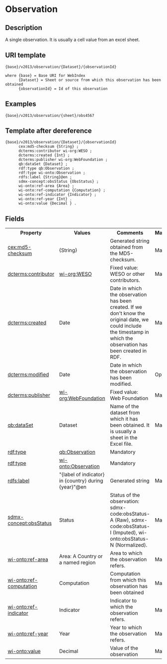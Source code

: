 # Observation

## Description

A single observation. It is usually a cell value from an excel sheet. 

## URI template

```
{base}/v2013/observation/{Dataset}/{observationId}

where {base} = Base URI for WebIndex
      {Dataset} = Sheet or source from which this observation has been obtained
	  {observationId} = Id of this observation
```

## Examples

```
{base}/v2013/observation/{sheet}/obs4567
```
## Template after dereference

```template
{base}/v2013/observation/{Dataset}/{observationId}
      cex:md5-checksum {String} ;
      dcterms:contributor wi-org:WESO ;
      dcterms:created {Int} ;
      dcterms:publisher wi-org:WebFoundation ;
      qb:dataSet {Dataset} ;
      rdf:type qb:Observation ;
      rdf:type wi-onto:Observation ;
      rdfs:label {String}@en ;
      sdmx-concept:obsStatus {ObsStatus} ;
      wi-onto:ref-area {Area} ;
      wi-onto:ref-computation {Computation} ;
      wi-onto:ref-indicator {Indicator} ;
      wi-onto:ref-year {Int} .
	  wi-onto:value {Decimal } .
```

## Fields

<table>
<tr>
<th>Property</th>
<th>Values</th>
<th>Comments</th>
<th>Mandatory/Optional</th>
</tr>

<tr>
<td>
<a href="http://purl.org/weso/ontology/computex#md5-checksum">cex:md5-checksum</a>
</td>
<td>
{String}
</td>
<td>
Generated string obtained from the MD5-checksum.
</td>
<td>
Mandatory
</td>
</tr>

<tr>
<td>
<a href="http://purl.org/dc/terms/contributor">dcterms:contributor</a>
</td>
<td>
<a href="http://data.webfoundation.org/webindex/organization/WESO">wi-org:WESO</a>
</td>
<td>
Fixed value: WESO or other contributors. 
</td>
<td>
Mandatory
</td>
</tr>

<tr>
<td>
<a href="http://purl.org/dc/terms/created">dcterms:created</a>
</td>
<td>
Date
</td>
<td>
Date in which the observation has been created. 
If we don't know the original date, we could 
 include the timestamp in which the observation has been created in RDF.
</td>
<td>
Mandatory
</td>
</tr>

<tr>
<td>
<a href="http://purl.org/dc/terms/modified">dcterms:modified</a>
</td>
<td>
Date
</td>
<td>
Date in which the observation has been modified. 
</td>
<td>
Optional
</td>
<td>
Mandatory
</td>
</tr>

<tr>
<td>
<a href="http://purl.org/dc/terms/publisher">dcterms:publisher</a>
</td>
<td>
<a href="http://data.webfoundation.org/webindex/organization/WebFoundation">wi-org:WebFoundation</a>
</td>
<td>
Fixed value: Web Foundation
</td>
<td>
Mandatory
</td>
</tr>

<tr>
<td>
<a href="http://purl.org/linked-data/cube#dataSet>">qb:dataSet</a>
</td>
<td>
Dataset
</td>
<td>
Name of the dataset from which it has been obtained. It is usually a sheet in the Excel file.
</td>
<td>
Mandatory
</td>
</tr>

<tr>
<td>
<a href="http://www.w3.org/1999/02/22-rdf-syntax-ns#type">rdf:type</a>
</td>
<td>
<a href="http://purl.org/linked-data/cube#Observation">qb:Observation</a>
</td>
<td>
Mandatory
</td>
</tr>

<tr>
<td>
<a href="http://www.w3.org/1999/02/22-rdf-syntax-ns#type">rdf:type</a>
</td>
<td>
<a href="http://data.webfoundation.org/webindex/ontology/">wi-onto:Observation</a>
</td>
<td>
Mandatory
</td>
</tr>

<tr>
<td>
<a href="http://www.w3.org/2000/01/rdf-schema#label">rdfs:label</a>
</td>
<td>
"{label of indicator} in {country} during {year}"@en
</td>
<td>
Generated string
</td>
<td>
Mandatory
</td>
</tr>

<tr>
<td>
<a href="http://purl.org/linked-data/sdmx/2009/concept#obsStatus">sdmx-concept:obsStatus</a>
</td>
<td>
Status
</td>
<td>
Status of the observation: 
  sdmx-code:obsStatus-A (Raw), 
  sdmx-code:obsStatus-I (Imputed), 
  wi-onto:obsStatus-N (Normalized). 
</td>
<td>
Mandatory
</td>
</tr>

<tr>
<td>
<a href="http://data.webfoundation.org/webindex/ontology/ref-area">wi-onto:ref-area</a>
</td>
<td>
Area: A Country or a named region
</td>
<td>
Area to which the observation refers.
</td>
<td>
Mandatory
</td>
</tr>

<tr>
<td>
<a href="http://data.webfoundation.org/webindex/ontology/ref-computation">wi-onto:ref-computation</a>
</td>
<td>
Computation
</td>
<td>
Computation from which this observation has been obtained
</td>
<td>
Mandatory
</td>
</tr>

<tr>
<td>
<a href="http://data.webfoundation.org/webindex/ontology/ref-indicator">wi-onto:ref-indicator</a>
</td>
<td>
Indicator
</td>
<td>
Indicator to which the observation refers.
</td>
<td>
Mandatory
</td>
</tr>

<tr>
<td>
<a href="http://data.webfoundation.org/webindex/ontology/ref-indicator">wi-onto:ref-year</a>
</td>
<td>
Year
</td>
<td>
Year to which the observation refers.
</td>
<td>
Mandatory
</td>
</tr>

<tr>
<td>
<a href="http://data.webfoundation.org/webindex/ontology/value">wi-onto:value</a>
</td>
<td>
Decimal
</td>
<td>
Value of the observation
</td>
<td>
Mandatory
</td>
</tr>

</table>